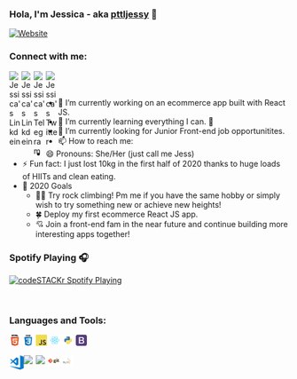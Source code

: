 ### Hola, I'm Jessica - aka [pttljessy][website] 👋

[![Website](https://img.shields.io/website?label=pttljessy.com&style=for-the-badge&url=https%3A%2F%2Fcodestackr.com)](https://jesslefrontend.herokuapp.com/)

### Connect with me:
<a href="https://www.linkedin.com/in/thaole96/">
  <img align="left" alt="Jessica's Linkdein" width="22px" src="https://cdn.jsdelivr.net/npm/simple-icons@v3/icons/linkedin.svg" />
</a>

<a href="https://github.com/pttljessy">
  <img align="left" alt="Jessica's Linkdein" width="22px" src="https://cdn.jsdelivr.net/npm/simple-icons@v3/icons/github.svg" />
</a>

<a href="https://t.me/pttljessy">
  <img align="left" alt="Jessica's Telegram" width="22px" src="https://cdn.jsdelivr.net/npm/simple-icons@v3/icons/telegram.svg" />
</a>

<a href="https://www.instagram.com/pttljessy/">
  <img align="left" alt="Jessica's Twitter" width="22px" src="https://cdn.jsdelivr.net/npm/simple-icons@v3/icons/instagram.svg" />
</a>

<br/>
<br/>


- 🛒 I’m currently working on an ecommerce app built with React JS.
- 🌱 I’m currently learning everything I can. 🤣
- 🤔 I’m currently looking for Junior Front-end job opportunitites.
- 📫 How to reach me: 
- 😄 Pronouns: She/Her (just call me Jess)
- ⚡ Fun fact: I just lost 10kg in the first half of 2020 thanks to huge loads of HIITs and clean eating. 
- 🥅 2020 Goals
  - 🧗‍♀️ Try rock climbing! Pm me if you have the same hobby or simply wish to try something new or achieve new heights!
  - 🍀 Deploy my first ecommerce React JS app.
  - 💘 Join a front-end fam in the near future and continue building more interesting apps together!

### Spotify Playing 🎧
[<img src="https://now-playing-codestackr.vercel.app/api/spotify-playing" alt="codeSTACKr Spotify Playing" width="350" />](https://open.spotify.com/album/6YFBWwUDdot8IjBZSYOacB)

<br />

### Languages and Tools: 

<code><img height="20" src="https://raw.githubusercontent.com/github/explore/80688e429a7d4ef2fca1e82350fe8e3517d3494d/topics/html/html.png"></code>
<code><img height="20" src="https://raw.githubusercontent.com/github/explore/80688e429a7d4ef2fca1e82350fe8e3517d3494d/topics/css/css.png"></code>
<code><img height="20" src="https://raw.githubusercontent.com/github/explore/80688e429a7d4ef2fca1e82350fe8e3517d3494d/topics/javascript/javascript.png"></code>
<code><img height="20" src="https://raw.githubusercontent.com/github/explore/80688e429a7d4ef2fca1e82350fe8e3517d3494d/topics/react/react.png"></code>
<code><img height="20" src="https://raw.githubusercontent.com/github/explore/80688e429a7d4ef2fca1e82350fe8e3517d3494d/topics/python/python.png"></code>
<code><img height="20" src="https://raw.githubusercontent.com/github/explore/80688e429a7d4ef2fca1e82350fe8e3517d3494d/topics/bootstrap/bootstrap.png"></code>


<code><img align="left" alt="Visual Studio Code" width="26px" src="https://raw.githubusercontent.com/github/explore/80688e429a7d4ef2fca1e82350fe8e3517d3494d/topics/visual-studio-code/visual-studio-code.png" /></code>
<code><img height="20" src="https://raw.githubusercontent.com/github/explore/80688e429a7d4ef2fca1e82350fe8e3517d3494d/topics/git/git.png"></code>
<code><img align="left"  width="22px" src="https://cdn.jsdelivr.net/npm/simple-icons@v3/icons/heroku.svg"/></code>
<code><img align="left"  width="22px" src="https://cdn.jsdelivr.net/npm/simple-icons@v3/icons/figma.svg"/></code>
<code><img height="20" src="https://raw.githubusercontent.com/github/explore/80688e429a7d4ef2fca1e82350fe8e3517d3494d/topics/mysql/mysql.png"></code>


<br />
<br />


</details>

[website]: https://jesslefrontend.herokuapp.com/